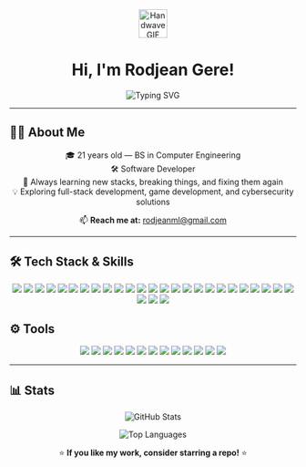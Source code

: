 <div align="center">
  <img src="https://github.com/user-attachments/assets/abdae8fe-bac1-43bd-8223-77312a4f6cf5" height="50px" width="50px" alt="Handwave GIF" />
  <h1>Hi, I'm Rodjean Gere!</h1>
</div>

<p align="center">
  <img src="https://readme-typing-svg.demolab.com?font=Fira+Code&size=28&pause=1500&color=EA80FC&center=true&vCenter=true&width=1050&lines=Hi!+I'm+Rodjean+Gere.;Software+Engineer+%7C+Computer+Engineer.;Hopefully+your+favorite+partner+if+not+the+most+guapo+in+tech.;Just+kidding...+or+am+I%3F;I+build+impactful+hardware+%26+digital+solutions.;Let's+collaborate+and+make+cool+stuff+happen!" alt="Typing SVG" />
</p>



---

## 👨‍💻 About Me  
<p align="center">
🎓 21 years old — BS in Computer Engineering  
<br>🛠 Software Developer
<br>🚀 Always learning new stacks, breaking things, and fixing them again  
<br>💡 Exploring full-stack development, game development, and cybersecurity solutions  
</p>

<p align="center">
📫 <strong>Reach me at:</strong> <a href="mailto:rodjeanml@gmail.com">rodjeanml@gmail.com</a>
</p>

---

## 🛠️ Tech Stack & Skills  

<p align="center">

<!-- Languages -->
<img src="https://img.shields.io/badge/C-283593?style=for-the-badge&logo=c&logoColor=white" />
<img src="https://img.shields.io/badge/Java-ED8B00?style=for-the-badge&logo=java&logoColor=white" />
<img src="https://img.shields.io/badge/C%23-239120?style=for-the-badge&logo=c-sharp&logoColor=white" />
<img src="https://img.shields.io/badge/Python-3776AB?style=for-the-badge&logo=python&logoColor=white" />
<img src="https://img.shields.io/badge/JavaScript-F7DF1E?style=for-the-badge&logo=javascript&logoColor=black" />
<img src="https://img.shields.io/badge/TypeScript-007ACC?style=for-the-badge&logo=typescript&logoColor=white" />
<img src="https://img.shields.io/badge/PHP-777BB4?style=for-the-badge&logo=php&logoColor=white" />
<img src="https://img.shields.io/badge/PowerShell-5391FE?style=for-the-badge&logo=powershell&logoColor=white" />

<!-- Frontend -->
<img src="https://img.shields.io/badge/HTML5-E34F26?style=for-the-badge&logo=html5&logoColor=white" />
<img src="https://img.shields.io/badge/CSS3-1572B6?style=for-the-badge&logo=css3&logoColor=white" />
<img src="https://img.shields.io/badge/React-61DAFB?style=for-the-badge&logo=react&logoColor=black" />
<img src="https://img.shields.io/badge/Next.js-000000?style=for-the-badge&logo=nextdotjs&logoColor=white" />
<img src="https://img.shields.io/badge/Tailwind_CSS-38B2AC?style=for-the-badge&logo=tailwind-css&logoColor=white" />
<img src="https://img.shields.io/badge/Framer_Motion-0055FF?style=for-the-badge&logo=framer&logoColor=white" />

<!-- Backend -->
<img src="https://img.shields.io/badge/Node.js-339933?style=for-the-badge&logo=nodedotjs&logoColor=white" />
<img src="https://img.shields.io/badge/Flask-000000?style=for-the-badge&logo=flask&logoColor=white" />
<img src="https://img.shields.io/badge/Apache-D22128?style=for-the-badge&logo=apache&logoColor=white" />
<!-- Libraries -->

<!-- Databases -->
<img src="https://img.shields.io/badge/SQLite-003B57?style=for-the-badge&logo=sqlite&logoColor=white" />

<!-- Hardware -->
<img src="https://img.shields.io/badge/Arduino-00979D?style=for-the-badge&logo=arduino&logoColor=white" />
<img src="https://img.shields.io/badge/Raspberry_Pi-A22846?style=for-the-badge&logo=raspberrypi&logoColor=white" />
<img src="https://img.shields.io/badge/Verilog-555555?style=for-the-badge" />
<img src="https://img.shields.io/badge/HDL-FF5722?style=for-the-badge" />
<img src="https://img.shields.io/badge/8086_Assembly-607D8B?style=for-the-badge" />

<!-- AI/ML -->
<img src="https://img.shields.io/badge/TensorFlow-FF6F00?style=for-the-badge&logo=tensorflow&logoColor=white" />
<img src="https://img.shields.io/badge/YOLO-000000?style=for-the-badge" />
<img src="https://img.shields.io/badge/Roboflow-00BFFF?style=for-the-badge" />
<img src="https://img.shields.io/badge/Google_Colab-F9AB00?style=for-the-badge&logo=googlecolab&logoColor=white" />
<img src="https://img.shields.io/badge/OpenCV-5C3EE8?style=for-the-badge&logo=opencv&logoColor=white" />

</p>

## ⚙️ Tools

<p align="center">
<!-- Tools & DevOps -->
<img src="https://img.shields.io/badge/Linux-FCC624?style=for-the-badge&logo=linux&logoColor=black" />
<img src="https://img.shields.io/badge/Windows-0078D6?style=for-the-badge&logo=windows&logoColor=white" />
<img src="https://img.shields.io/badge/Git-F05032?style=for-the-badge&logo=git&logoColor=white" />
<img src="https://img.shields.io/badge/GitHub-181717?style=for-the-badge&logo=github&logoColor=white" />
<img src="https://img.shields.io/badge/Discord-%235865F2.svg?style=for-the-badge&logo=discord&logoColor=white"/>
<img src="https://img.shields.io/badge/Vite-646CFF?style=for-the-badge&logo=vite&logoColor=white" />
<img src="https://img.shields.io/badge/Firebase-FFCA28?style=for-the-badge&logo=firebase&logoColor=black" />

<!-- Design / Productivity -->
<img src="https://img.shields.io/badge/Figma-F24E1E?style=for-the-badge&logo=figma&logoColor=white" />
<img src="https://img.shields.io/badge/Notion-000000?style=for-the-badge&logo=notion&logoColor=white" />
<img src="https://img.shields.io/badge/Canva-00C4CC?style=for-the-badge&logo=canva&logoColor=white" />
<img src="https://img.shields.io/badge/Excel-217346?style=for-the-badge&logo=microsoftexcel&logoColor=white" />
<img src="https://img.shields.io/badge/Microsoft_365-217346?style=for-the-badge&logo=microsoft&logoColor=white" />
<img src="https://img.shields.io/badge/Google_Drive-4285F4?style=for-the-badge&logo=googledrive&logoColor=white" />
</p>

---

## 📊 Stats  

<p align="center">
  <!-- GitHub Stats -->
  <img src="https://github-readme-stats.vercel.app/api?username=Ruujiii&show_icons=true&theme=transparent" alt="GitHub Stats" />
</p>

<p align="center">
  <!-- Top Languages -->
  <img src="https://github-readme-stats.vercel.app/api/top-langs/?username=Ruujiii&layout=compact&theme=transparent" alt="Top Languages" />
</p>

<p align="center">⭐ <strong>If you like my work, consider starring a repo!</strong> ⭐</p>
